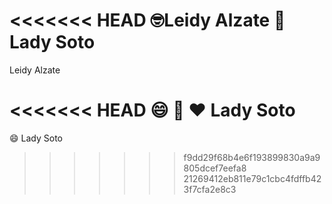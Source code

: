 <<<<<<< HEAD
:nerd_face:Leidy Alzate :monocle_face:
Lady Soto
=======
Leidy Alzate 

<<<<<<< HEAD
:smile: :hugs: :heart: Lady Soto
=======
:smile:  Lady Soto
>>>>>>> f9dd29f68b4e6f193899830a9a9805dcef7eefa8
>>>>>>> 21269412eb811e79c1cbc4fdffb423f7cfa2e8c3
